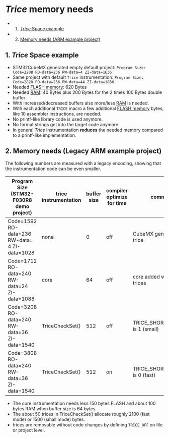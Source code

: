 # *Trice* memory needs

<!-- vscode-markdown-toc -->
* 1. [*Trice* Space example](#TriceSpaceexample)
* 2. [Memory needs (ARM example project)](#MemoryneedsARMexampleproject)

<!-- vscode-markdown-toc-config
	numbering=true
	autoSave=true
	/vscode-markdown-toc-config -->
<!-- /vscode-markdown-toc -->
##  1. <a name='TriceSpaceexample'></a>*Trice* Space example

- STM32CubeMX generated empty default project: `Program Size: Code=2208 RO-data=236 RW-data=4 ZI-data=1636`  
- Same project with default `Trice` instrumentation: `Program Size: Code=2828 RO-data=236 RW-data=44 ZI-data=1836`
- Needed [FLASH memory](https://en.wikipedia.org/wiki/Flash_memory): 620 Bytes
- Needed [RAM](https://en.wikipedia.org/wiki/Random-access_memory): 40 Bytes plus 200 Bytes for the 2 times 100 Bytes double buffer
- With increased/decreased buffers also more/less [RAM](https://en.wikipedia.org/wiki/Random-access_memory) is needed.
- With each additional `TRICE` macro a few additional [FLASH memory](https://en.wikipedia.org/wiki/Flash_memory) bytes, like 10 assembler instructions, are needed.
- No printf-like library code is used anymore.
- No format strings get into the target code anymore.
- In general *Trice* instrumentation **reduces** the needed memory compared to a printf-like implementation.

##  2. <a name='MemoryneedsARMexampleproject'></a>Memory needs (Legacy ARM example project)

The following numbers are measured with a legacy encoding, showing that the instrumentation code can be even smaller.

Program Size (STM32-F030R8 demo project)     |trice instrumentation|buffer size|compiler optimize for time| comment
---------------------------------------------|------------------------|-----------|-------------------------|-----------------------------
Code=1592 RO-data=236 RW-data= 4 ZI-data=1028|        none            |        0  |         off             | CubeMX generated, no trice
Code=1712 RO-data=240 RW-data=24 ZI-data=1088|        core            |       64  |         off             | core added without trices
Code=3208 RO-data=240 RW-data=36 ZI-data=1540|    TriceCheckSet()     |      512  |         off             | TRICE_SHORT_MEMORY is 1 (small)
Code=3808 RO-data=240 RW-data=36 ZI-data=1540|    TriceCheckSet()     |      512  |         on              | TRICE_SHORT_MEMORY is 0 (fast)

* The core instrumentation needs less 150 bytes FLASH and about 100 bytes RAM when buffer size is 64 bytes.
* The about 50 trices in TriceCheckSet() allocate roughly 2100 (fast mode) or 1500 (small mode) bytes.
* trices are removable without code changes by defining `TRICE_OFF` on file or project level.

